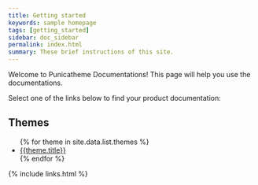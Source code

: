 ```yaml
---
title: Getting started
keywords: sample homepage
tags: [getting_started]
sidebar: doc_sidebar
permalink: index.html
summary: These brief instructions of this site.
---
```


Welcome to Punicatheme Documentations! This page will help you use the documentations.

Select one of the links below to find your product documentation:

## Themes

<ul>
{% for theme in site.data.list.themes %}
<li><a href="{{theme.url}}">{{theme.title}}</a></li>
{% endfor %}
</ul>

{% include links.html %}
